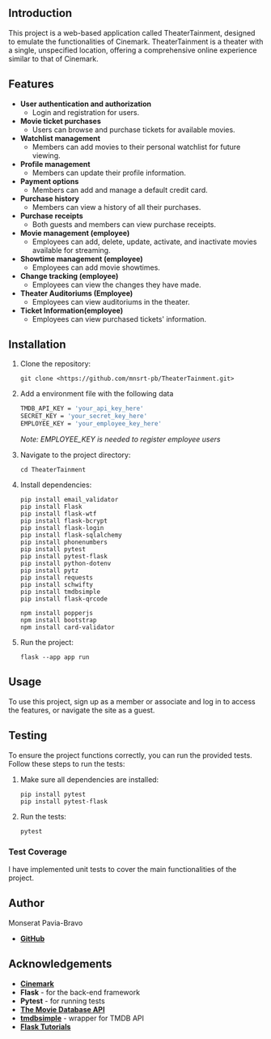 ## Introduction

This project is a web-based application called TheaterTainment, designed to emulate the functionalities of Cinemark. TheaterTainment is a theater with a single, unspecified location, offering a comprehensive online experience similar to that of Cinemark.

## Features

- **User authentication and authorization**
    - Login and registration for users.
- **Movie ticket purchases**
    - Users can browse and purchase tickets for available movies.
- **Watchlist management**
    - Members can add movies to their personal watchlist for future viewing.
- **Profile management**
    - Members can update their profile information.
- **Payment options**
    - Members can add and manage a default credit card.
- **Purchase history**
    - Members can view a history of all their purchases.
- **Purchase receipts**
    - Both guests and members can view purchase receipts.
- **Movie management (employee)**
    - Employees can add, delete, update, activate, and inactivate movies available for streaming.
- **Showtime management (employee)**
    - Employees can add movie showtimes.
- **Change tracking (employee)**
    - Employees can view the changes they have made.
- **Theater Auditoriums (Employee)**
    - Employees can view auditoriums in the theater.
- **Ticket Information(employee)**
    - Employees can view purchased tickets' information.

## Installation

1. Clone the repository:
    
    ```
    git clone <https://github.com/mnsrt-pb/TheaterTainment.git>
    ```
    
2. Add a environment file with the following data
    
    ```bash
    TMDB_API_KEY = 'your_api_key_here'
    SECRET_KEY = 'your_secret_key_here'
    EMPLOYEE_KEY = 'your_employee_key_here'
    ```
    
    *Note: EMPLOYEE_KEY is needed to register employee users*
    
3. Navigate to the project directory:
    
    ```
    cd TheaterTainment
    ```
    
4. Install dependencies:
    
    ```
    pip install email_validator
    pip install Flask
    pip install flask-wtf
    pip install flask-bcrypt
    pip install flask-login
    pip install flask-sqlalchemy
    pip install phonenumbers
    pip install pytest
    pip install pytest-flask
    pip install python-dotenv
    pip install pytz
    pip install requests
    pip install schwifty
    pip install tmdbsimple
    pip install flask-qrcode
    
    npm install popperjs
    npm install bootstrap
    npm install card-validator
    ```
    
5. Run the project:
    
    ```
    flask --app app run
    ```
    

## Usage

To use this project, sign up as a member or associate and log in to access the features, or navigate the site as a guest. 

## Testing

To ensure the project functions correctly, you can run the provided tests. Follow these steps to run the tests:

1. Make sure all dependencies are installed:
    
    ```
    pip install pytest
    pip install pytest-flask
    ```
    
2. Run the tests:
    
    ```
    pytest
    ```
    

### Test Coverage

I have implemented unit tests to cover the main functionalities of the project.

## Author

Monserat Pavia-Bravo

- [**GitHub**](https://github.com/mnsrt-pb)

## Acknowledgements

- [**Cinemark**](https://www.cinemark.com)
- **Flask** - for the back-end framework
- **Pytest** - for running tests
- [**The Movie Database API**](https://developer.themoviedb.org/docs/getting-started)
- [**tmdbsimple**](https://github.com/celiao/tmdbsimple) - wrapper for TMDB API
- [**Flask Tutorials**](https://www.youtube.com/playlist?list=PL-osiE80TeTs4UjLw5MM6OjgkjFeUxCYH)
